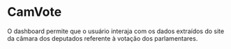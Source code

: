 # CamVote
O dashboard permite que o usuário interaja com os dados extraídos do site da câmara dos deputados referente à votação dos parlamentares.
